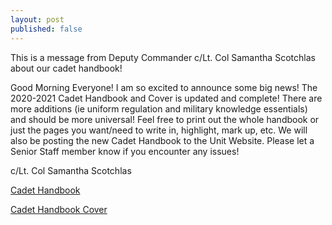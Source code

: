 ```yaml
---
layout: post
published: false
---
```

This is a message from Deputy Commander c/Lt. Col Samantha Scotchlas about our cadet handbook!

Good Morning Everyone!
I am so excited to announce some big news!
The 2020-2021 Cadet Handbook and Cover is updated and complete! There are more additions (ie uniform regulation and military knowledge essentials) and should be more universal!
Feel free to print out the whole handbook or just the pages you want/need to write in, highlight, mark up, etc.
We will also be posting the new Cadet Handbook to the Unit Website. Please let a Senior Staff member know if you encounter any issues!

c/Lt. Col Samantha Scotchlas

[Cadet Handbook](https://drive.google.com/file/d/1h6f9MnBDTjBWprVmInrtbpqTWWXraTm7/view)

[Cadet Handbook Cover](https://drive.google.com/file/d/1QEEnRiFfG9aVlYVuIoG-IVZVgfjfkfBg/view)
